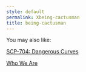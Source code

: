 ```yaml
---
style: default
permalink: Xbeing-cactusman
title: being-cactusman
---
```

You may also like:

[SCP-704: Dangerous Curves](http://scp-wiki.net/scp-704)

[Who We Are](http://scp-wiki.net/who-we-are)
